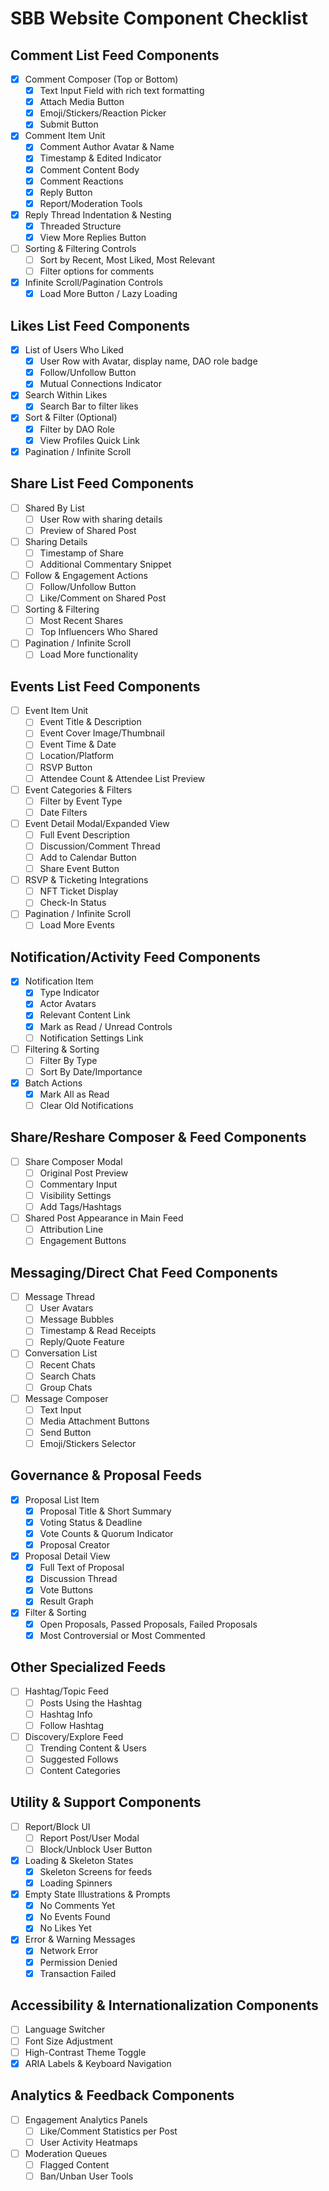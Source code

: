 # SBB Website Component Checklist

## Comment List Feed Components
- [X] Comment Composer (Top or Bottom)
  - [X] Text Input Field with rich text formatting
  - [X] Attach Media Button
  - [X] Emoji/Stickers/Reaction Picker
  - [X] Submit Button
- [X] Comment Item Unit
  - [X] Comment Author Avatar & Name
  - [X] Timestamp & Edited Indicator
  - [X] Comment Content Body
  - [X] Comment Reactions
  - [X] Reply Button
  - [X] Report/Moderation Tools
- [X] Reply Thread Indentation & Nesting
  - [X] Threaded Structure
  - [X] View More Replies Button
- [ ] Sorting & Filtering Controls
  - [ ] Sort by Recent, Most Liked, Most Relevant
  - [ ] Filter options for comments
- [X] Infinite Scroll/Pagination Controls
  - [X] Load More Button / Lazy Loading

## Likes List Feed Components
- [X] List of Users Who Liked
  - [X] User Row with Avatar, display name, DAO role badge
  - [X] Follow/Unfollow Button
  - [X] Mutual Connections Indicator
- [X] Search Within Likes
  - [X] Search Bar to filter likes
- [X] Sort & Filter (Optional)
  - [X] Filter by DAO Role
  - [X] View Profiles Quick Link
- [X] Pagination / Infinite Scroll

## Share List Feed Components
- [ ] Shared By List
  - [ ] User Row with sharing details
  - [ ] Preview of Shared Post
- [ ] Sharing Details
  - [ ] Timestamp of Share
  - [ ] Additional Commentary Snippet
- [ ] Follow & Engagement Actions
  - [ ] Follow/Unfollow Button
  - [ ] Like/Comment on Shared Post
- [ ] Sorting & Filtering
  - [ ] Most Recent Shares
  - [ ] Top Influencers Who Shared
- [ ] Pagination / Infinite Scroll
  - [ ] Load More functionality

## Events List Feed Components
- [ ] Event Item Unit
  - [ ] Event Title & Description
  - [ ] Event Cover Image/Thumbnail
  - [ ] Event Time & Date
  - [ ] Location/Platform
  - [ ] RSVP Button
  - [ ] Attendee Count & Attendee List Preview
- [ ] Event Categories & Filters
  - [ ] Filter by Event Type
  - [ ] Date Filters
- [ ] Event Detail Modal/Expanded View
  - [ ] Full Event Description
  - [ ] Discussion/Comment Thread
  - [ ] Add to Calendar Button
  - [ ] Share Event Button
- [ ] RSVP & Ticketing Integrations
  - [ ] NFT Ticket Display
  - [ ] Check-In Status
- [ ] Pagination / Infinite Scroll
  - [ ] Load More Events

## Notification/Activity Feed Components
- [X] Notification Item
  - [X] Type Indicator
  - [X] Actor Avatars
  - [X] Relevant Content Link
  - [X] Mark as Read / Unread Controls
  - [ ] Notification Settings Link
- [ ] Filtering & Sorting
  - [ ] Filter By Type
  - [ ] Sort By Date/Importance
- [X] Batch Actions
  - [X] Mark All as Read
  - [ ] Clear Old Notifications

## Share/Reshare Composer & Feed Components
- [ ] Share Composer Modal
  - [ ] Original Post Preview
  - [ ] Commentary Input
  - [ ] Visibility Settings
  - [ ] Add Tags/Hashtags
- [ ] Shared Post Appearance in Main Feed
  - [ ] Attribution Line
  - [ ] Engagement Buttons

## Messaging/Direct Chat Feed Components
- [ ] Message Thread
  - [ ] User Avatars
  - [ ] Message Bubbles
  - [ ] Timestamp & Read Receipts
  - [ ] Reply/Quote Feature
- [ ] Conversation List
  - [ ] Recent Chats
  - [ ] Search Chats
  - [ ] Group Chats
- [ ] Message Composer
  - [ ] Text Input
  - [ ] Media Attachment Buttons
  - [ ] Send Button
  - [ ] Emoji/Stickers Selector

## Governance & Proposal Feeds
- [X] Proposal List Item
  - [X] Proposal Title & Short Summary
  - [X] Voting Status & Deadline
  - [X] Vote Counts & Quorum Indicator
  - [X] Proposal Creator
- [X] Proposal Detail View
  - [X] Full Text of Proposal
  - [X] Discussion Thread
  - [X] Vote Buttons
  - [X] Result Graph
- [X] Filter & Sorting
  - [X] Open Proposals, Passed Proposals, Failed Proposals
  - [X] Most Controversial or Most Commented

## Other Specialized Feeds
- [ ] Hashtag/Topic Feed
  - [ ] Posts Using the Hashtag
  - [ ] Hashtag Info
  - [ ] Follow Hashtag
- [ ] Discovery/Explore Feed
  - [ ] Trending Content & Users
  - [ ] Suggested Follows
  - [ ] Content Categories

## Utility & Support Components
- [ ] Report/Block UI
  - [ ] Report Post/User Modal
  - [ ] Block/Unblock User Button
- [X] Loading & Skeleton States
  - [X] Skeleton Screens for feeds
  - [X] Loading Spinners
- [X] Empty State Illustrations & Prompts
  - [X] No Comments Yet
  - [X] No Events Found
  - [X] No Likes Yet
- [X] Error & Warning Messages
  - [X] Network Error
  - [X] Permission Denied
  - [X] Transaction Failed

## Accessibility & Internationalization Components
- [ ] Language Switcher
- [ ] Font Size Adjustment
- [ ] High-Contrast Theme Toggle
- [X] ARIA Labels & Keyboard Navigation

## Analytics & Feedback Components
- [ ] Engagement Analytics Panels
  - [ ] Like/Comment Statistics per Post
  - [ ] User Activity Heatmaps
- [ ] Moderation Queues
  - [ ] Flagged Content
  - [ ] Ban/Unban User Tools

